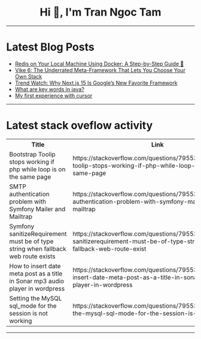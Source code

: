 <h1 align="center">Hi 👋, I'm Tran Ngoc Tam</h1>

---

# Latest Blog Posts 
<!-- BLOG-POST-LIST:START -->
- [Redis on Your Local Machine Using Docker: A Step-by-Step Guide 🚀](https://dev.to/speaklouder/redis-on-your-local-machine-using-docker-a-step-by-step-guide-l62)
- [Vike 6: The Underrated Meta-Framework That Lets You Choose Your Own Stack](https://dev.to/ezhil_sivarajsr/vike-6-the-underrated-meta-framework-that-lets-you-choose-your-own-stack-891)
- [Trend Watch: Why Next.js 15 Is Google’s New Favorite Framework](https://dev.to/rajondey/trend-watch-why-nextjs-15-is-googles-new-favorite-framework-37e8)
- [What are key words in java?](https://dev.to/bagavath_98/what-are-key-words-in-java-1dm3)
- [My first experience with cursor](https://dev.to/fazd/my-first-experience-with-cursor-4a5g)
<!-- BLOG-POST-LIST:END -->

---

# Latest stack oveflow activity
<table>
  <tr><th>Title</th><th>Link</th></tr>
  <!-- STACKOVERFLOW:START --><tr><td>Bootstrap Toolip stops working if php while loop is on the same page</td><td>https://stackoverflow.com/questions/79553326/bootstrap-toolip-stops-working-if-php-while-loop-is-on-the-same-page</td></tr><tr><td>SMTP authentication problem with Symfony Mailer and Mailtrap</td><td>https://stackoverflow.com/questions/79553223/smtp-authentication-problem-with-symfony-mailer-and-mailtrap</td></tr><tr><td>Symfony sanitizeRequirement must be of type string when fallback web route exists</td><td>https://stackoverflow.com/questions/79553214/symfony-sanitizerequirement-must-be-of-type-string-when-fallback-web-route-exist</td></tr><tr><td>How to insert date meta post as a title in Sonar mp3 audio player in wordpress</td><td>https://stackoverflow.com/questions/79553158/how-to-insert-date-meta-post-as-a-title-in-sonar-mp3-audio-player-in-wordpress</td></tr><tr><td>Setting the MySQL sql_mode for the session is not working</td><td>https://stackoverflow.com/questions/79553139/setting-the-mysql-sql-mode-for-the-session-is-not-working</td></tr><!-- STACKOVERFLOW:END -->
</table>

---



